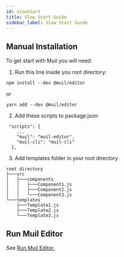 ```yaml
---
id: slowStart
title: Slow Start Guide
sidebar_label: Slow Start Guide
---
```


## Manual Installation

To get start with Muil you will need:

1. Run this line inside you root directory:

```
npm install --dev @muil/editor
```

or

```
yarn add --dev @muil/editor
```

2. Add these scripts to package.json:

```
 "scripts": {
    ...
    "muil": "muil-editor",
    "muil-cli": "muil-cli"
  },
```

3. Add templates folder in your root directory

```
root directory
├───src
│   ├───components
│   │   ├───Component1.js
│   │   ├───Component2.js
│   │   └───Component3.js
└───templates
    ├───Template1.js
    ├───Template2.js
    └───Template3.js
```

## Run Muil Editor

See [Run Muil Editor.](run.md)
